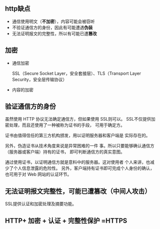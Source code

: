 ## http缺点

- 通信使用明文（**不加密**），内容可能会被窃听 
- 不验证通信方的身份，因此有可能遭遇**伪装** 
- 无法证明报文的完整性，所以有可能已遭**篡改**





## 加密

- 通信加密

  SSL（Secure Socket Layer，安全套接层）、TLS（Transport Layer Security，安全层传输协议）

- 内容的加密



## 验证通信方的身份

虽然使用 HTTP 协议无法确定通信方，但如果使用 SSL则可以。 SSL不仅提供加密处理，而且还使用了一种被称为证书的手段， 可用于确定方。



证书由值得信任的第三方机构颁发，用以证明服务器和客户端是 实际存在的。

另外，伪造证书从技术角度来说是异常困难的一件 事。所以只要能够确认通信方（服务器或客户端）持有的证书， 即可判断通信方的真实意图。



通过使用证书，以证明通信方就是意料中的服务器。这对使用者 个人来讲，也减少了个人信息泄露的危险性。 另外，客户端持有证书即可完成个人身份的确认，也可用于对 Web 网站的认证环节。



## 无法证明报文完整性，可能已遭篡改（中间人攻击）

SSL提供认证和加密处理及摘要功能。





## HTTP+ 加密 + 认证 + 完整性保护 =HTTPS









